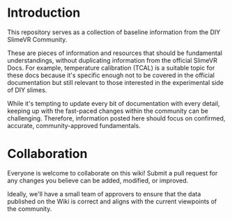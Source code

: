 # Introduction

This repository serves as a collection of baseline information from the DIY SlimeVR Community.

These are pieces of information and resources that should be fundamental understandings, without duplicating information from the official SlimeVR Docs. For example, temperature calibration (TCAL) is a suitable topic for these docs because it's specific enough not to be covered in the official documentation but still relevant to those interested in the experimental side of DIY slimes.

While it's tempting to update every bit of documentation with every detail, keeping up with the fast-paced changes within the community can be challenging. Therefore, information posted here should focus on confirmed, accurate, community-approved fundamentals.

# Collaboration

Everyone is welcome to collaborate on this wiki! Submit a pull request for any changes you believe can be added, modified, or improved.

Ideally, we'll have a small team of approvers to ensure that the data published on the Wiki is correct and aligns with the current viewpoints of the community.